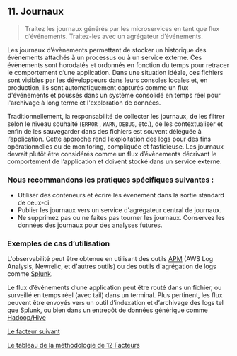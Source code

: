 ## 11. Journaux
> Traitez les journaux générés par les microservices en tant que flux d’événements. Traitez-les avec un agrégateur d’événements.

Les journaux d’évènements permettant de stocker un historique des évènements attachés à un processus ou à un service externe. Ces évènements sont horodatés et ordonnés en fonction du temps pour retracer le comportement d’une application. Dans une situation idéale, ces fichiers sont visibles par les développeurs dans leurs consoles locales et, en production, ils sont automatiquement capturés comme un flux d'événements et poussés dans un système consolidé en temps réel pour l'archivage à long terme et l'exploration de données.

Traditionnellement, la responsabilité de collecter les journaux, de les filtrer selon le niveau souhaité (`ERROR` , `WARN`, `DEBUG`, etc.), de les contextualiser et enfin de les sauvegarder dans des fichiers est souvent déléguée à l’application. Cette approche rend l’exploitation des logs pour des fins opérationnelles ou de monitoring, compliquée et fastidieuse. Les journaux devrait plutôt être considérés comme un flux d’évènements décrivant le comportement de l’application et doivent stocké dans un service externe.

### Nous recommandons les pratiques spécifiques suivantes :

- Utiliser des conteneurs et écrire les évenement dans la sortie standard de ceux-ci.
- Publier les journaux vers un service d'agrégateur central de journaux.
- Ne supprimez pas ou ne faites pas tourner les journaux. Conservez les données des journaux pour des analyses futures.

### Exemples de cas d’utilisation

L'observabilité peut être obtenue en utilisant des outils [APM](https://www.mezmo.com/learn-log-management/logging-vs-apm) (AWS Log Analysis, Newrelic, et d'autres outils) ou des outils d'agrégation de logs comme [Splunk](https://www.splunk.com/fr_fr).

Le flux d’événements d’une application peut être routé dans un fichier, ou surveillé en temps réel (avec tail) dans un terminal. Plus pertinent, les flux peuvent être envoyés vers un outil d’indexation et d’archivage des logs tel que Splunk, ou bien dans un entrepôt de données générique comme [Hadoop/Hive](https://hadoop.apache.org/)


[Le facteur suivant](./12_processus_administration.md)

[Le tableau de la méthodologie de 12 Facteurs](../README.md)